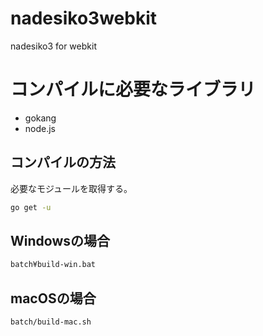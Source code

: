 # nadesiko3webkit

nadesiko3 for webkit

# コンパイルに必要なライブラリ

 - gokang
 - node.js

## コンパイルの方法

必要なモジュールを取得する。

```bash
go get -u
```

## Windowsの場合

```bash
batch¥build-win.bat
```
## macOSの場合

```
batch/build-mac.sh
```

